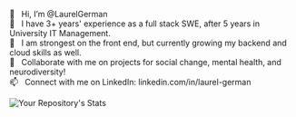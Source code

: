 👋  &nbsp; Hi, I’m @LaurelGerman\
🚀  &nbsp; I have 3+ years' experience as a full stack SWE, after 5 years in University IT Management.\
🌱  &nbsp; I am strongest on the front end, but currently growing my backend and cloud skills as well.\
🤝  &nbsp; Collaborate with me on projects for social change, mental health, and neurodiversity!\
📫  &nbsp; Connect with me on LinkedIn: linkedin.com/in/laurel-german

![Your Repository's Stats](https://github-readme-stats.vercel.app/api/top-langs/?username=LaurelGerman&theme=blue-green)

<!---
![Your Repository's Stats](https://github-readme-stats.vercel.app/api?username=LaurelGerman&show_icons=true)
--->

<!---
LaurelGerman/LaurelGerman is a ✨ special ✨ repository because its `README.md` (this file) appears on your GitHub profile.
You can click the Preview link to take a look at your changes.
--->
